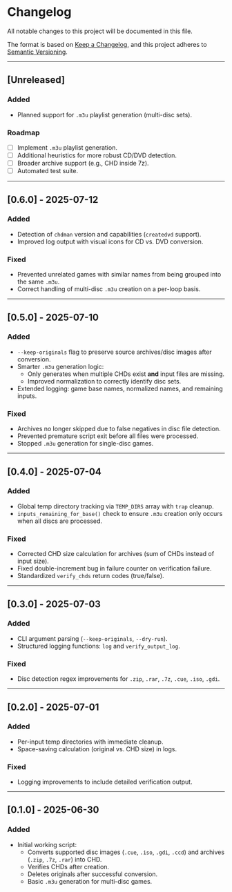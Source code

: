 # Changelog
All notable changes to this project will be documented in this file.

The format is based on [Keep a Changelog](https://keepachangelog.com/en/1.0.0/),
and this project adheres to [Semantic Versioning](https://semver.org/spec/v2.0.0.html).

---

## [Unreleased]

### Added
- Planned support for `.m3u` playlist generation (multi-disc sets).

### Roadmap
- [ ] Implement `.m3u` playlist generation.
- [ ] Additional heuristics for more robust CD/DVD detection.
- [ ] Broader archive support (e.g., CHD inside 7z).
- [ ] Automated test suite.

---

## [0.6.0] - 2025-07-12
### Added
- Detection of `chdman` version and capabilities (`createdvd` support).
- Improved log output with visual icons for CD vs. DVD conversion.

### Fixed
- Prevented unrelated games with similar names from being grouped into the same `.m3u`.
- Correct handling of multi-disc `.m3u` creation on a per-loop basis.

---

## [0.5.0] - 2025-07-10
### Added
- `--keep-originals` flag to preserve source archives/disc images after conversion.
- Smarter `.m3u` generation logic:
  - Only generates when multiple CHDs exist **and** input files are missing.
  - Improved normalization to correctly identify disc sets.
- Extended logging: game base names, normalized names, and remaining inputs.

### Fixed
- Archives no longer skipped due to false negatives in disc file detection.
- Prevented premature script exit before all files were processed.
- Stopped `.m3u` generation for single-disc games.

---

## [0.4.0] - 2025-07-04
### Added
- Global temp directory tracking via `TEMP_DIRS` array with `trap` cleanup.
- `inputs_remaining_for_base()` check to ensure `.m3u` creation only occurs when all discs are processed.

### Fixed
- Corrected CHD size calculation for archives (sum of CHDs instead of input size).
- Fixed double-increment bug in failure counter on verification failure.
- Standardized `verify_chds` return codes (true/false).

---

## [0.3.0] - 2025-07-03
### Added
- CLI argument parsing (`--keep-originals`, `--dry-run`).
- Structured logging functions: `log` and `verify_output_log`.

### Fixed
- Disc detection regex improvements for `.zip`, `.rar`, `.7z`, `.cue`, `.iso`, `.gdi`.

---

## [0.2.0] - 2025-07-01
### Added
- Per-input temp directories with immediate cleanup.
- Space-saving calculation (original vs. CHD size) in logs.

### Fixed
- Logging improvements to include detailed verification output.

---

## [0.1.0] - 2025-06-30
### Added
- Initial working script:
  - Converts supported disc images (`.cue`, `.iso`, `.gdi`, `.ccd`) and archives (`.zip`, `.7z`, `.rar`) into CHD.
  - Verifies CHDs after creation.
  - Deletes originals after successful conversion.
  - Basic `.m3u` generation for multi-disc games.
